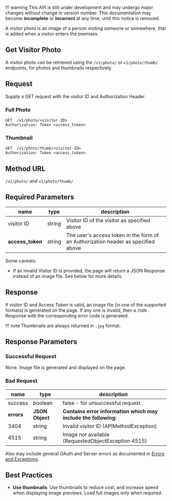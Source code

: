 !!! warning
    This API is still under development and may undergo major changes without change in version number. This documentation may become **incomplete** or **incorrect** at any time, until this notice is removed.  

A visitor photo is an image of a person visiting someone or somewhere, that is added when a visitor enters the premises.

## Get Visitor Photo

A visitor photo can be retrieved using the `/v1/photo/` or `v1/photo/thumb/` endpoints, for photos and thumbnails respectively.  

## Request

Supply a GET request with the visitor ID and Authorization Header.
### Full Photo
```
GET  /v1/photo/<visitor-ID>
Authorization: Token <access_token>
```  
### Thumbnail
```
GET  /v1/photo/thumb/<visitor-ID>
Authorization: Token <access_token>
``` 

## Method URL
`/v1/photo/` and `v1/photo/thumb/`

## Required Parameters  
name | type | description
---- | ---- | -----------
visitor ID | string | Visitor ID of the visitor as specified above
**access_token** | string | The user's access token in the form of an Authorization header as specified above

Some caveats:

* If an invalid Visitor ID is provided, the page will return a JSON Response instead of an image file. See below for more details.

## Response

If visitor ID and Access Token is valid, an image file (in one of the supported formats) is generated on the page. If any one is invalid, then a `JSON` Response with the corresponding error code is generated.  

!!! note
    Thumbnails are always returned in `.jpg` format.

## Response Parameters
### Successful Request
None. Image file is generated and displayed on the page.

### Bad Request
name | type | description
---- | ---- | -----------
success | boolean | false - for unsuccessful request
**errors** | **JSON Object** | **Contains error information which may include the following:**
3404 | string | Invalid visitor ID (APIMethodException)
4515 | string | Image not available (RequestedObjectException 4515)

Also may include general OAuth and Server errors as documented in [Errors and Exceptions](Errors-and-Exceptions.md).

## Best Practices

* **Use thumbnails**: Use thumbnails to reduce cost, and increase speed when displaying image previews. Load full images only when required.